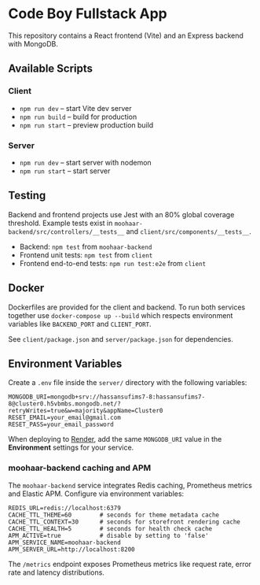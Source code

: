 # Code Boy Fullstack App

This repository contains a React frontend (Vite) and an Express backend with MongoDB.

## Available Scripts

### Client
- `npm run dev` – start Vite dev server
- `npm run build` – build for production
- `npm run start` – preview production build

### Server
- `npm run dev` – start server with nodemon
- `npm run start` – start server

## Testing

Backend and frontend projects use Jest with an 80% global coverage threshold. Example tests exist in `moohaar-backend/src/controllers/__tests__` and `client/src/components/__tests__`.

- Backend: `npm test` from `moohaar-backend`
- Frontend unit tests: `npm test` from `client`
- Frontend end-to-end tests: `npm run test:e2e` from `client`

## Docker

Dockerfiles are provided for the client and backend. To run both services together use `docker-compose up --build` which respects environment variables like `BACKEND_PORT` and `CLIENT_PORT`.

See `client/package.json` and `server/package.json` for dependencies.

## Environment Variables

Create a `.env` file inside the `server/` directory with the following
variables:

```
MONGODB_URI=mongodb+srv://hassansufims7-8:hassansufims7-8@cluster0.h5vbmbs.mongodb.net/?retryWrites=true&w=majority&appName=Cluster0
RESET_EMAIL=your_email@gmail.com
RESET_PASS=your_email_password
```

When deploying to [Render](https://render.com), add the same `MONGODB_URI`
value in the **Environment** settings for your service.

### moohaar-backend caching and APM

The `moohaar-backend` service integrates Redis caching, Prometheus metrics and Elastic APM. Configure via environment variables:

```
REDIS_URL=redis://localhost:6379
CACHE_TTL_THEME=60        # seconds for theme metadata cache
CACHE_TTL_CONTEXT=30      # seconds for storefront rendering cache
CACHE_TTL_HEALTH=5        # seconds for health check cache
APM_ACTIVE=true           # disable by setting to 'false'
APM_SERVICE_NAME=moohaar-backend
APM_SERVER_URL=http://localhost:8200
```

The `/metrics` endpoint exposes Prometheus metrics like request rate, error rate and latency distributions.
